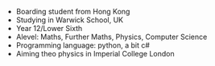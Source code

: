 - Boarding student from Hong Kong
- Studying in Warwick School, UK
- Year 12/Lower Sixth
- Alevel: Maths, Further Maths, Physics, Computer Science
- Programming language: python, a bit c#
- Aiming theo physics in Imperial College London
